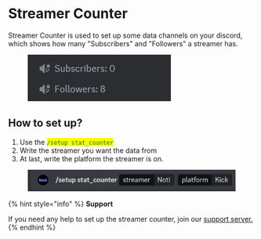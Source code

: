 # Streamer Counter

Streamer Counter is used to set up some data channels on your discord, which shows how many "Subscribers" and "Followers" a streamer has.

<figure><img src="../../.gitbook/assets/Streamer Counter.png" alt=""><figcaption></figcaption></figure>

## How to set up?

1. Use the <mark style="color:green;">`/setup stat_counter`</mark>
2. Write the streamer you want the data from
3. At last, write the platform the streamer is on.&#x20;

<figure><img src="../../.gitbook/assets/Command.png" alt=""><figcaption></figcaption></figure>

{% hint style="info" %}
**Support**

If you need any help to set up the streamer counter, join our [support server. ](https://discord.com/invite/xq6F6ZkUte)
{% endhint %}
